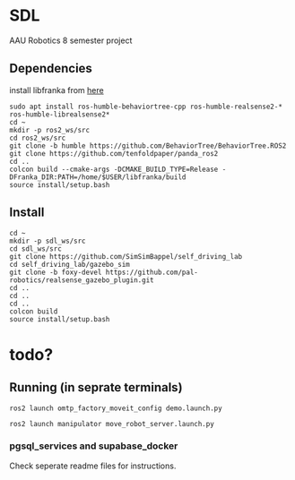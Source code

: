 # SDL
AAU Robotics 8 semester project

## Dependencies
install libfranka from [here](https://frankaemika.github.io/docs/installation_linux.html)
```
sudo apt install ros-humble-behaviortree-cpp ros-humble-realsense2-* ros-humble-librealsense2*
cd ~
mkdir -p ros2_ws/src
cd ros2_ws/src
git clone -b humble https://github.com/BehaviorTree/BehaviorTree.ROS2
git clone https://github.com/tenfoldpaper/panda_ros2
cd ..
colcon build --cmake-args -DCMAKE_BUILD_TYPE=Release -DFranka_DIR:PATH=/home/$USER/libfranka/build
source install/setup.bash
```

## Install
```
cd ~
mkdir -p sdl_ws/src
cd sdl_ws/src
git clone https://github.com/SimSimBappel/self_driving_lab
cd self_driving_lab/gazebo_sim
git clone -b foxy-devel https://github.com/pal-robotics/realsense_gazebo_plugin.git
cd ..
cd ..
cd ..
colcon build
source install/setup.bash
```

# todo?
## Running (in seprate terminals)
```
ros2 launch omtp_factory_moveit_config demo.launch.py

ros2 launch manipulator move_robot_server.launch.py
```


### pgsql_services and supabase_docker
Check seperate readme files for instructions. 
